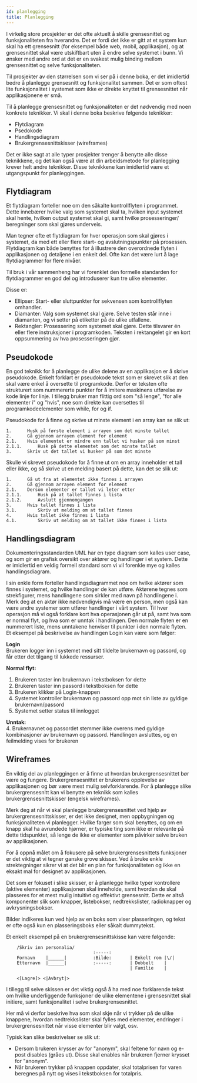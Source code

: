 ```yaml
---
id: planlegging
title: Planlegging
---
```

I virkelig store prosjekter er det ofte aktuelt å skille grensesnittet og
funksjonaliteten fra hverandre. Det er fordi det ikke er gitt at et system
kun skal ha ett grensesnitt (for eksempel både web, mobil, applikasjon), og
at grensesnittet skal være utskiftbart uten å endre selve systemet i bunn. Vi
ønsker med andre ord at det er en svakest mulig binding mellom
grensesnittet og selve funksjonaliteten.

Til prosjekter av den størrelsen som vi ser på i denne boka, er
det imidlertid bedre å planlegge grensesnitt og funksjonalitet
sammen. Det er som oftest lite funksjonalitet i systemet
som ikke er direkte knyttet til grensesnittet når
applikasjonene er små.

Til å planlegge grensesnittet og funksjonaliteten er
det nødvendig med noen konkrete teknikker. Vi
skal i denne boka beskrive følgende teknikker:

* Flytdiagram
* Psedokode
* Handlingsdiagram
* Brukergrensesnittskisser (wireframes)

Det er ikke sagt at alle typer prosjekter trenger
å benytte alle disse teknikkene, og det kan også
være at din arbeidsmetode for planlegging
krever helt andre teknikker. Disse teknikkene
kan imidlertid være et utgangspunkt for
planleggingen.

## Flytdiagram
Et flytdiagram forteller noe om den såkalte kontrollflyten i programmet.
Dette innebærer hvilke valg som systemet skal ta, hvilken input systemet
skal hente, hvilken output systemet skal gi, samt hvilke prosesseringer/
beregninger som skal gjøres underveis.

Man tegner ofte et flytdiagram for hver operasjon som skal gjøres i
systemet, da med ett eller flere start- og avslutningspunkter på
prosessen. Flytdiagram kan både benyttes for å illustrere den
overordnede flyten i applikasjonen og detaljene i en enkelt
del. Ofte kan det være lurt å lage flytdiagrammer for flere
nivåer.

Til bruk i vår sammenheng har vi forenklet den
formelle standarden for flytdiagrammer en god
del og introduserer kun tre ulike elementer.

Disse er:
* Ellipser: Start- eller sluttpunkter for
sekvensen som kontrollflyten omhandler.
* Diamanter: Valg som systemet skal gjøre.
Selve testen står inne i diamanten, og vi setter
på etiketter på de ulike utfallene.
* Rektangler: Prosessering som systemet skal
gjøre. Dette tilsvarer én eller flere instruksjoner
i programkoden. Teksten i rektangelet gir en
kort oppsummering av hva prosesseringen gjør.

<uml-diagram uml="[a]->[b];
                  [<table>Joe |x|y|z];
                  [<start>t]->[a];
                  [b]->[<choice>x];[x] yes->[a];
                  [x] no ->[c];
                  [b]->[<input>c];[c]->[e];[e]->[a]">
</uml-diagram>

## Pseudokode

En god teknikk for å planlegge de ulike delene av en applikasjon er å
skrive pseudokode. Enkelt forklart er pseudokode tekst som er skrevet slik
at den skal være enkel å oversette til programkode. Derfor er teksten ofte
strukturert som nummererte punkter for å imitere maskinens utførelse av
kode linje for linje. I tillegg bruker man flittig ord som "så lenge", "for alle
elementer i" og "hvis", noe som direkte kan oversettes til
programkodeelementer som while, for og if.

Pseudokode for å finne og skrive ut minste element i en array kan se slik ut:

    1.      Husk på første element i arrayen som det minste tallet
    2.      Gå gjennom arrayen element for element
    2.1.    Hvis elementet er mindre enn tallet vi husker på som minst
    2.1.1.      Husk på dette elementet som det minste tallet
    3.      Skriv ut det tallet vi husker på som det minste

Skulle vi skrevet pseudokode for å finne ut om en array inneholder et tall
eller ikke, og så skrive ut en melding basert på dette, kan det se slik ut:

    1.      Gå ut fra at elementet ikke finnes i arrayen
    2.      Gå gjennom arrayen element for element
    2.1.    Dersom elementer er tallet vi leter etter
    2.1.1.      Husk på at tallet finnes i lista
    2.1.2.      Avslutt gjennomgangen
    3.      Hvis tallet finnes i lista
    3.1.        Skriv ut melding om at tallet finnes
    4.      Hvis tallet ikke finnes i lista
    4.1.        Skriv ut melding om at tallet ikke finnes i lista


## Handlingsdiagram

Dokumenteringsstandarden UML har en type diagram som kalles user
case, og som gir en grafisk oversikt over aktører og handlinger i et system.
Dette er imidlertid en veldig formell standard som vi vil forenkle mye og
kalles handlingsdiagram.

<uml-diagram uml="[<actor>Kunde] -> [<usecase>Hent penger];
                  [<actor>Server]-> [<usecase>Sett inn penger];
                  [<database>BankDB]->[Sett inn penger];
                  [<database>BankDB]->[Hent penger];
                  ">
</uml-diagram>

I sin enkle form forteller handlingsdiagrammet noe om hvilke aktører som
finnes i systemet, og hvilke handlinger de kan utføre. Aktørene tegnes som
strekfigurer, mens handlingene som sirkler med navn på handlingene i.
Merk deg at en aktør ikke nødvendigvis må være en person, men også kan
være andre systemer som utfører handlinger i vårt system.
Til hver operasjon må vi også forklare kort hva operasjonen går ut på, samt
hva som er normal flyt, og hva som er unntak i handlingen. Den normale
flyten er en nummerert liste, mens unntakene henviser til punkter i den
normale flyten.
Et eksempel på beskrivelse av handlingen Login kan være som følger:

**Login**  
Brukeren logger inn i systemet med sitt tildelte brukernavn og passord, og
får etter det tilgang til lukkede ressurser.

**Normal flyt:**
1. Brukeren taster inn brukernavn i tekstboksen for dette
2. Brukeren taster inn passord i tekstboksen for dette
3. Brukeren klikker på Login-knappen
4. Systemet kontroller brukernavn og passord opp mot sin liste av gyldige brukernavn/passord
5. Systemet setter status til innlogget

**Unntak:**  
4. Brukernavnet og passordet stemmer ikke overens med gyldige
kombinasjoner av brukernavn og passord. Handlingen avsluttes, og en
feilmelding vises for brukeren

## Wireframes

En viktig del av planleggingen er å finne ut hvordan brukergrensesnittet
bør være og fungere. Brukergrensesnittet er brukerens opplevelse av
applikasjonen og bør være mest mulig selvforklarende. For å planlegge
slike brukergrensesnitt kan vi benytte en teknikk som kalles
brukergrensesnittskisser (engelsk wireframes).

Merk deg at når vi skal planlegge brukergrensesnittet ved
hjelp av brukergrensesnittskisser, er det ikke designet,
men oppbygningen og funksjonaliteten vi planlegger.
Hvilke farger som skal benyttes, og om en knapp skal ha
avrundede hjørner, er typiske ting som ikke er relevante
på dette tidspunktet, så lenge de ikke er elementer som
påvirker selve bruken av applikasjonen.

For å oppnå målet om å fokusere på selve
brukergrensesnittets funksjoner er det viktig at vi tegner
ganske grove skisser. Ved å bruke enkle strektegninger
sikrer vi at det blir en plan for funksjonaliteten og ikke
en eksakt mal for designet av applikasjonen.

Det som er fokuset i slike skisser, er å planlegge hvilke typer
kontrollere (aktive elementer) applikasjonen skal inneholde,
samt hvordan de skal plasseres for et mest mulig intuitivt og
effektivt grensesnitt. Dette er altså komponenter slik som knapper,
listebokser, nedtrekkslister, radioknapper og avkrysningsbokser.

Bilder indikeres kun ved hjelp av en boks som viser
plasseringen, og tekst er ofte også kun en plasseringsboks
eller såkalt dummytekst.

Et enkelt eksempel på en brukergrensesnittskisse kan være følgende:

```
    /Skriv inn personalia/
                                 :-----:
    Fornavn    |______|          :Bilde:       | Enkelt rom |\/|
    Etternavn  |______|          :-----:       | Dobbelt    |
                                               | Familie    |

    <[Lagre]> <|Avbryt|>
```

I tillegg til selve skissen er det viktig også å ha med noe forklarende
tekst om hvilke underliggende funksjoner de ulike elementene i
grensesnittet skal initiere, samt funksjonalitet i selve brukergrensesnittet.

Her må vi derfor beskrive hva som skal skje når vi trykker på de ulike
knappene, hvordan nedtrekkslister skal fylles med elementer, endringer i
brukergrensesnittet når visse elementer blir valgt, osv.

Typisk kan slike beskrivelser se slik ut:  
*	Dersom brukeren krysser av for "anonym", skal feltene for navn og e-post disables (gråes ut). Disse skal enables når brukeren fjerner krysset for "anonym".
*	Når brukeren trykker på knappen oppdater, skal totalprisen for varen beregnes på nytt og vises i tekstboksen for totalpris.
